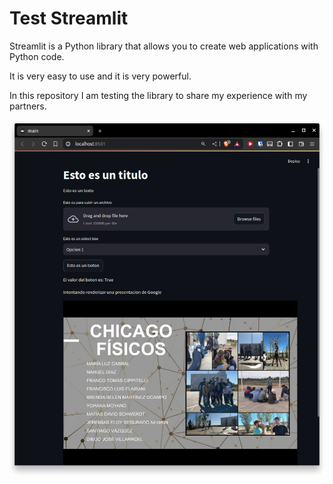 # Test Streamlit

Streamlit is a Python library that allows you to create web applications with Python code. 

It is very easy to use and it is very powerful. 

In this repository I am testing the library to share my experience with my partners.

![](screenshot.png)